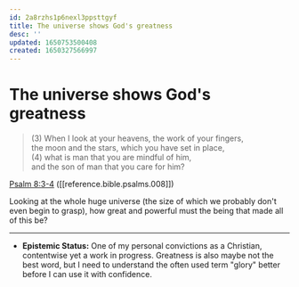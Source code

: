 ```yaml
---
id: 2a8rzhs1p6nexl3ppsttgyf
title: The universe shows God's greatness
desc: ''
updated: 1650753500408
created: 1650327566997
---
```


# The universe shows God's greatness

> (3) When I look at your heavens, the work of your fingers,<br/>
> the moon and the stars, which you have set in place,<br/>
> (4) what is man that you are mindful of him,<br/>
> and the son of man that you care for him?

[Psalm 8:3-4](https://www.biblegateway.com/passage/?search=psalm+8%3A3-4&version=ESV) ([[reference.bible.psalms.008]])

Looking at the whole huge universe (the size of which we probably don't even begin to grasp), how great and powerful
must the being that made all of this be?

---

- **Epistemic Status:** One of my personal convictions as a Christian, contentwise yet a work in progress. Greatness
  is also maybe not the best word, but I need to understand the often used term "glory" better before I can use it with
  confidence.

